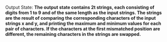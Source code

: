 Output State: **The output state contains 2t strings, each consisting of digits from 1 to 9 and of the same length as the input strings. The strings are the result of comparing the corresponding characters of the input strings x and y, and printing the maximum and minimum values for each pair of characters. If the characters at the first mismatched position are different, the remaining characters in the strings are swapped.**